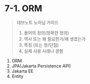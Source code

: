 # 7-1. ORM

> 데브노트 노아님 가이드
>
> 1. 용어의 정의(정확한 정의)
> 2. 역사 또는 왜 필요한가/왜 생겼는가
> 3. 특징 (또는 장/단점)
> 4. 실제 사용 사례나 경험

1. ORM
2. JPA(Jakarta Persistence API)
3. Jakarta EE
4. Entity
